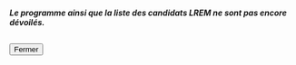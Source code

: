 ##### Le programme ainsi que la liste des candidats LREM ne sont pas encore dévoilés.

<h2><button class="btn btn-default btn-sm" onclick="lremclose()">Fermer</button></h2>